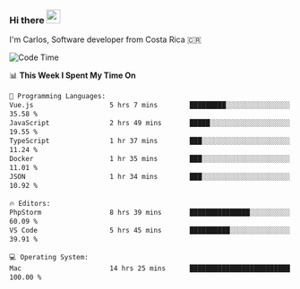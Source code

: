 ### Hi there <img src="https://media.giphy.com/media/hvRJCLFzcasrR4ia7z/giphy.gif" width="25px" height="25px">

I'm Carlos, Software developer from Costa Rica 🇨🇷

[//]: # (<a href="https://app.daily.dev/carum98"><img src="https://github.com/carum98/carum98/blob/main/devcard.svg" width="400" alt="Carlos Umaña Acevedo's Dev Card"/></a>)


<!--START_SECTION:waka-->
![Code Time](http://img.shields.io/badge/Code%20Time-13%2C349%20hrs%2044%20mins-blue)

📊 **This Week I Spent My Time On** 

```text
💬 Programming Languages: 
Vue.js                   5 hrs 7 mins        █████████░░░░░░░░░░░░░░░░   35.58 % 
JavaScript               2 hrs 49 mins       █████░░░░░░░░░░░░░░░░░░░░   19.55 % 
TypeScript               1 hr 37 mins        ███░░░░░░░░░░░░░░░░░░░░░░   11.24 % 
Docker                   1 hr 35 mins        ███░░░░░░░░░░░░░░░░░░░░░░   11.01 % 
JSON                     1 hr 34 mins        ███░░░░░░░░░░░░░░░░░░░░░░   10.92 % 

🔥 Editors: 
PhpStorm                 8 hrs 39 mins       ███████████████░░░░░░░░░░   60.09 % 
VS Code                  5 hrs 45 mins       ██████████░░░░░░░░░░░░░░░   39.91 % 

💻 Operating System: 
Mac                      14 hrs 25 mins      █████████████████████████   100.00 % 
```


<!--END_SECTION:waka-->
